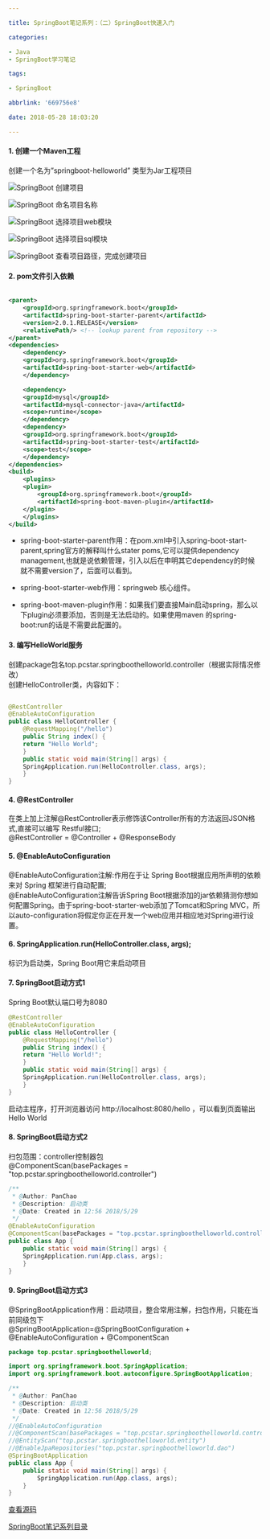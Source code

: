 ```yaml
---

title: SpringBoot笔记系列：（二）SpringBoot快速入门

categories:

- Java
- SpringBoot学习笔记

tags:

- SpringBoot

abbrlink: '669756e8'

date: 2018-05-28 18:03:20

---
```


#### 1. 创建一个Maven工程 ####

创建一个名为”springboot-helloworld” 类型为Jar工程项目

<!-- more -->

![SpringBoot 创建项目](./image/2018-05-28-SpringBoot笔记系列：（二）SpringBoot快速入门/1.png)

![SpringBoot 命名项目名称](./image/2018-05-28-SpringBoot笔记系列：（二）SpringBoot快速入门/2.png)

![SpringBoot 选择项目web模块](./image/2018-05-28-SpringBoot笔记系列：（二）SpringBoot快速入门/3.png)

![SpringBoot 选择项目sql模块](./image/2018-05-28-SpringBoot笔记系列：（二）SpringBoot快速入门/4.png)

![SpringBoot 查看项目路径，完成创建项目](./image/2018-05-28-SpringBoot笔记系列：（二）SpringBoot快速入门/5.png)

#### 2. pom文件引入依赖 ####

```xml

<parent>
	<groupId>org.springframework.boot</groupId>
	<artifactId>spring-boot-starter-parent</artifactId>
	<version>2.0.1.RELEASE</version>
	<relativePath/> <!-- lookup parent from repository -->
</parent>
<dependencies>
    <dependency>
	<groupId>org.springframework.boot</groupId>
	<artifactId>spring-boot-starter-web</artifactId>
    </dependency>

    <dependency>
	<groupId>mysql</groupId>
	<artifactId>mysql-connector-java</artifactId>
	<scope>runtime</scope>
    </dependency>
    <dependency>
	<groupId>org.springframework.boot</groupId>
	<artifactId>spring-boot-starter-test</artifactId>
	<scope>test</scope>
    </dependency>
</dependencies>
<build>
    <plugins>
	<plugin>
	    <groupId>org.springframework.boot</groupId>
	    <artifactId>spring-boot-maven-plugin</artifactId>
	</plugin>
    </plugins>
</build>

```

- spring-boot-starter-parent作用：在pom.xml中引入spring-boot-start-parent,spring官方的解释叫什么stater poms,它可以提供dependency management,也就是说依赖管理，引入以后在申明其它dependency的时候就不需要version了，后面可以看到。  

- spring-boot-starter-web作用：springweb 核心组件。

- spring-boot-maven-plugin作用：如果我们要直接Main启动spring，那么以下plugin必须要添加，否则是无法启动的。如果使用maven 的spring-boot:run的话是不需要此配置的。

#### 3. 编写HelloWorld服务 ####

创建package包名top.pcstar.springboothelloworld.controller（根据实际情况修改）  
创建HelloController类，内容如下：

```java

@RestController
@EnableAutoConfiguration
public class HelloController {
    @RequestMapping("/hello")
    public String index() {
	return "Hello World";
    }
    public static void main(String[] args) {
	SpringApplication.run(HelloController.class, args);
    }
}

```

#### 4. @RestController ####

在类上加上注解@RestController表示修饰该Controller所有的方法返回JSON格式,直接可以编写
Restful接口;  
@RestController = @Controller + @ResponseBody

#### 5. @EnableAutoConfiguration ####

@EnableAutoConfiguration注解:作用在于让 Spring Boot根据应用所声明的依赖来对 Spring 框架进行自动配置;  
@EnableAutoConfiguration注解告诉Spring Boot根据添加的jar依赖猜测你想如何配置Spring。由于spring-boot-starter-web添加了Tomcat和Spring MVC，所以auto-configuration将假定你正在开发一个web应用并相应地对Spring进行设置。  

#### 6. SpringApplication.run(HelloController.class, args); ####

标识为启动类，Spring Boot用它来启动项目

#### 7. SpringBoot启动方式1 ####

Spring Boot默认端口号为8080  

```java
@RestController
@EnableAutoConfiguration
public class HelloController {
    @RequestMapping("/hello")
    public String index() {
	return "Hello World!";
    }
    public static void main(String[] args) {
	SpringApplication.run(HelloController.class, args);
    }
}
```

启动主程序，打开浏览器访问 http://localhost:8080/hello ，可以看到页面输出Hello World

#### 8. SpringBoot启动方式2 ####

扫包范围：controller控制器包  
@ComponentScan(basePackages = "top.pcstar.springboothelloworld.controller")  

```java
/**
 * @Author: PanChao
 * @Description: 启动类
 * @Date: Created in 12:56 2018/5/29
 */
@EnableAutoConfiguration
@ComponentScan(basePackages = "top.pcstar.springboothelloworld.controller")
public class App {
    public static void main(String[] args) {
	SpringApplication.run(App.class, args);
    }
}
```

#### 9. SpringBoot启动方式3 ####

@SpringBootApplication作用：启动项目，整合常用注解，扫包作用，只能在当前同级包下  
@SpringBootApplication=@SpringBootConfiguration + @EnableAutoConfiguration + @ComponentScan

```java
package top.pcstar.springboothelloworld;

import org.springframework.boot.SpringApplication;
import org.springframework.boot.autoconfigure.SpringBootApplication;

/**
 * @Author: PanChao
 * @Description: 启动类
 * @Date: Created in 12:56 2018/5/29
 */
//@EnableAutoConfiguration
//@ComponentScan(basePackages = "top.pcstar.springboothelloworld.controller")
//@EntityScan("top.pcstar.springboothelloworld.entity")
//@EnableJpaRepositories("top.pcstar.springboothelloworld.dao")
@SpringBootApplication
public class App {
    public static void main(String[] args) {
        SpringApplication.run(App.class, args);
    }
}
```

[查看源码](https://github.com/pcstartop/springboot/tree/master/springboot-helloworld)  

[SpringBoot笔记系列目录](./2018-05-28-SpringBoot笔记系列目录.md)
